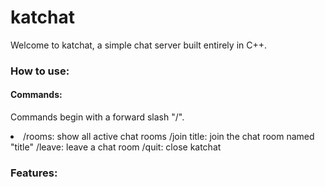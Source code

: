 # katchat

Welcome to katchat, a simple chat server built entirely in C++.

### How to use:


#### Commands:
Commands begin with a forward slash "/".
<li>
/rooms: show all active chat rooms
/join title: join the chat room named "title"
/leave: leave a chat room
/quit: close katchat
</li>


### Features: 